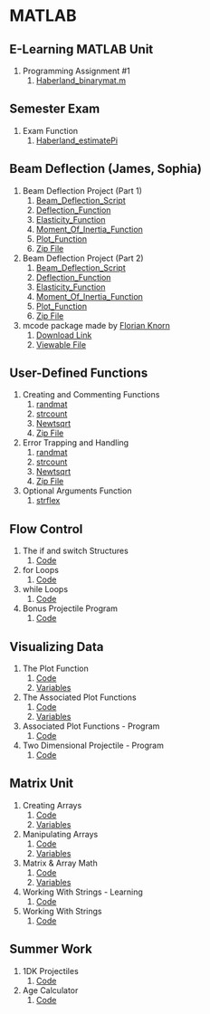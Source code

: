# MATLAB
## E-Learning MATLAB Unit
1. Programming Assignment #1
    1. [Haberland_binarymat.m]()
## Semester Exam
1. Exam Function
    1. [Haberland_estimatePi](https://github.com/jhaberland/Engineering-Academy-3/blob/master/Semester_Exam/Haberland_estimatePi.m)
## Beam Deflection (James, Sophia)
1. Beam Deflection Project (Part 1)
    1. [Beam_Deflection_Script](https://github.com/jhaberland/Engineering-Academy-3/blob/master/Beam_Deflection/Part%201/Beam_Deflection_Script.m)
    2. [Deflection_Function](https://github.com/jhaberland/Engineering-Academy-3/blob/master/Beam_Deflection/Part%201/Deflection_Function.m)
    3. [Elasticity_Function](https://github.com/jhaberland/Engineering-Academy-3/blob/master/Beam_Deflection/Part%201/Elasticity_Function.m)
    4. [Moment_Of_Inertia_Function](https://github.com/jhaberland/Engineering-Academy-3/blob/master/Beam_Deflection/Part%201/Moment_Of_Inertia_Function.m)
    5. [Plot_Function](https://github.com/jhaberland/Engineering-Academy-3/blob/master/Beam_Deflection/Part%201/Plot_Function.m)
    6. [Zip File](https://github.com/jhaberland/Engineering-Academy-3/blob/master/Beam_Deflection/Part%201/Beam_Deflection_Project_Part_1.zip)
2. Beam Deflection Project (Part 2)
    1. [Beam_Deflection_Script](https://github.com/jhaberland/Engineering-Academy-3/blob/master/Beam_Deflection/Part%202/Beam_Deflection_Script.m)
    2. [Deflection_Function](https://github.com/jhaberland/Engineering-Academy-3/blob/master/Beam_Deflection/Part%202/Deflection_Function.m)
    3. [Elasticity_Function](https://github.com/jhaberland/Engineering-Academy-3/blob/master/Beam_Deflection/Part%202/Elasticity_Function.m)
    4. [Moment_Of_Inertia_Function](https://github.com/jhaberland/Engineering-Academy-3/blob/master/Beam_Deflection/Part%202/Moment_Of_Inertia_Function.m)
    5. [Plot_Function](https://github.com/jhaberland/Engineering-Academy-3/blob/master/Beam_Deflection/Part%202/Plot_Function.m)
    6. [Zip File](https://github.com/jhaberland/Engineering-Academy-3/blob/master/Beam_Deflection/Part%202/Beam_Deflection_Project_Part_2.zip)
3. mcode package made by [Florian Knorn](https://www.florian-knorn.com/)
    1. [Download Link](https://drive.google.com/uc?export=download&id=1kkKk3d4tpKAkkAjt-lh0kwzAGJTJG4md)
    2. [Viewable File](https://github.com/jhaberland/Engineering-Academy-3/blob/master/Beam_Deflection/Part%202/mcode.sty)

## User-Defined Functions
1. Creating and Commenting Functions
    1. [randmat](https://github.com/jhaberland/Engineering-Academy-3/blob/master/User-Defined_Functions/Creating%20and%20Commenting%20Functions/Haberland_randmat.m)
    2. [strcount](https://github.com/jhaberland/Engineering-Academy-3/blob/master/User-Defined_Functions/Creating%20and%20Commenting%20Functions/Haberland_strcount.m)
    3. [Newtsqrt](https://github.com/jhaberland/Engineering-Academy-3/blob/master/User-Defined_Functions/Creating%20and%20Commenting%20Functions/Haberland_Newtsqrt.m)
    4. [Zip File](https://github.com/jhaberland/Engineering-Academy-3/blob/master/User-Defined_Functions/Creating%20and%20Commenting%20Functions/Creating%20and%20Commenting%20Functions.zip)
2. Error Trapping and Handling
    1. [randmat](https://github.com/jhaberland/Engineering-Academy-3/blob/master/User-Defined_Functions/Error%20Trapping%20and%20Handling/Haberland_randmat.m)
    2. [strcount](https://github.com/jhaberland/Engineering-Academy-3/blob/master/User-Defined_Functions/Error%20Trapping%20and%20Handling/Haberland_strcount.m)
    3. [Newtsqrt](https://github.com/jhaberland/Engineering-Academy-3/blob/master/User-Defined_Functions/Error%20Trapping%20and%20Handling/Haberland_Newtsqrt.m)
    4. [Zip File](https://github.com/jhaberland/Engineering-Academy-3/blob/master/User-Defined_Functions/Error%20Trapping%20and%20Handling/Error%20Trapping%20and%20Handling.zip)
3. Optional Arguments Function
    1. [strflex](https://github.com/jhaberland/Engineering-Academy-3/blob/master/User-Defined_Functions/Haberland_strflex.m)

## Flow Control
1. The if and switch Structures
    1. [Code](https://github.com/jhaberland/Engineering-Academy-3/blob/master/Flow_Control/The_If_And_Switch_Structures.m)
2. for Loops
    1. [Code](https://github.com/jhaberland/Engineering-Academy-3/blob/master/Flow_Control/for_loops.m)
3. while Loops
    1. [Code](https://github.com/jhaberland/Engineering-Academy-3/blob/master/Flow_Control/while_loops.m)
4. Bonus Projectile Program
    1. [Code](https://github.com/jhaberland/Engineering-Academy-3/blob/master/Flow_Control/Bonus_Projectile.m)

## Visualizing Data
1. The Plot Function
    1. [Code](https://github.com/jhaberland/EA3/blob/master/Visualizing_Data/The_Plot_Function.mlx)
    2. [Variables](https://github.com/jhaberland/EA3/blob/master/Visualizing_Data/The_Plot_Function.mat)
2. The Associated Plot Functions
    1. [Code](https://github.com/jhaberland/EA3/blob/master/Visualizing_Data/Associated_Plot_Functions.mlx)
    2. [Variables](https://github.com/jhaberland/EA3/blob/master/Visualizing_Data/Associated_Plot_Functions.mat)
3. Associated Plot Functions - Program
    1. [Code](https://github.com/jhaberland/EA3/blob/master/Visualizing_Data/Associated_Plot_Functions_Program.m)
4. Two Dimensional Projectile - Program
    1. [Code](https://github.com/jhaberland/Engineering-Academy-3/blob/master/Visualizing_Data/Two_Dimensional_Projectile.m)

## Matrix Unit
1. Creating Arrays
    1. [Code](https://github.com/jhaberland/EA3/blob/master/Matrix_Unit/Creating_Arrays.m)
    2. [Variables](https://github.com/jhaberland/EA3/blob/master/Matrix_Unit/Creating_Arrays.mat)
2. Manipulating Arrays
    1. [Code](https://github.com/jhaberland/EA3/blob/master/Matrix_Unit/Manipulating_Arrays.m)
    2. [Variables](https://github.com/jhaberland/EA3/blob/master/Matrix_Unit/Manipulating_Arrays.mat)
3. Matrix & Array Math
    1. [Code](https://github.com/jhaberland/EA3/blob/master/Matrix_Unit/Matrix_and_Array_Math.m)
    2. [Variables](https://github.com/jhaberland/EA3/blob/master/Matrix_Unit/Matrix_and_Array_Math.mat)
4. Working With Strings - Learning
    1. [Code](https://github.com/jhaberland/EA3/blob/master/Matrix_Unit/Working_with_Strings_Learning.m)
5. Working With Strings
    1. [Code](https://github.com/jhaberland/EA3/blob/master/Matrix_Unit/Working_with_Strings.m)

## Summer Work
1. 1DK Projectiles
    1. [Code](https://github.com/jhaberland/EA3/blob/master/Summer_Work/Projectile_1D.m)
2. Age Calculator
    1. [Code](https://github.com/jhaberland/EA3/blob/master/Summer_Work/Age_Calculator.m)
